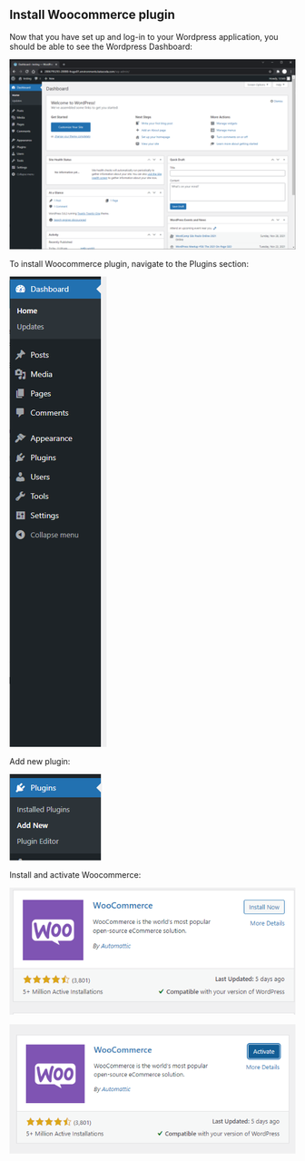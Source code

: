 ## Install Woocommerce plugin

Now that you have set up and log-in to your Wordpress application, you should be able to see the Wordpress Dashboard:

![dashboard](./assets/dashboard.png)

To install Woocommerce plugin, navigate to the Plugins section:

![plugin](./assets/plugin.png)

Add new plugin:

![addnewplugin](./assets/addnewplugin.png)

Install and activate Woocommerce:

![installwoocommerce](./assets/installwoocommerce.png)

![activatewoo](./assets/activatewoo.png)

